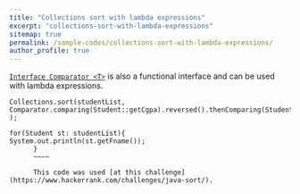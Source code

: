 ```yaml
---
title: "Collections sort with lambda expressions"
excerpt: "collections-sort-with-lambda-expressions"
sitemap: true
permalink: /sample-codes/collections-sort-with-lambda-expressions/
author_profile: true
---
```

[`Interface Comparator <T>`](https://docs.oracle.com/javase/8/docs/api/java/util/Comparator.html) is also a functional interface and can be used with lambda expressions.
<br>
~~~~
Collections.sort(studentList, Comparator.comparing(Student::getCgpa).reversed().thenComparing(Student::getFname).thenComparing(Student::getId) );

for(Student st: studentList){
System.out.println(st.getFname());
      }
      ~~~~
      
      This code was used [at this challenge](https://www.hackerrank.com/challenges/java-sort/).
